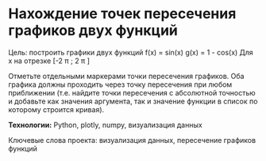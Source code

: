 # Нахождение точек пересечения графиков двух функций

Цель: построить графики двух функций 
f(x) = sin(x)
g(x) = 1 - cos(x)
Для x на отрезке [-2 π ; 2 π ]

Отметьте отдельными маркерами точки пересечения графиков. Оба графика должны проходить через точку пересечения при любом приближении (т.е. найдите точки пересечения с абсолютной точностью и добавьте как значения аргумента, так и значение функции в список по которому строится кривая).

<b>Технологии:</b>  Python, plotly, numpy,  визуализация данных

</b>Ключевые слова проекта:</b>  визуализация данных, пересечение графиков функций
